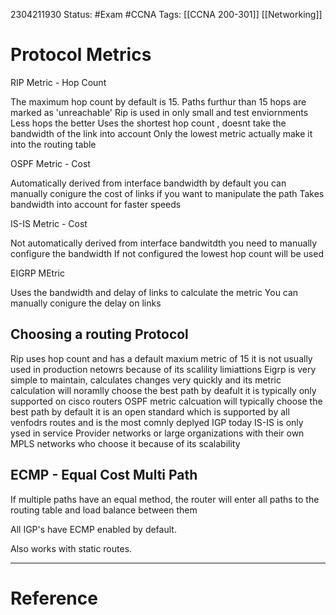 2304211930
	Status: #Exam #CCNA
		Tags: [[CCNA 200-301]] [[Networking]]

# Protocol Metrics



RIP Metric - Hop Count

The maximum hop count by default is 15.
Paths furthur than 15 hops are marked as 'unreachable'
Rip is used in only small and test enviornments
Less hops the better
Uses the shortest hop count , doesnt take the bandwidth of the link into account
Only the lowest metric actually make it into the routing table


OSPF Metric - Cost

Automatically derived from interface bandwidth by default
you can manually conigure the cost of links if you want to manipulate the path
Takes bandwidth into account for faster speeds


IS-IS Metric - Cost

Not automatically derived from interface bandwitdth 
you need to manually configure the bandwidth
If not configured the lowest hop count will be used

EIGRP MEtric

Uses the bandwidth and delay of links to calculate the metric
You can manually conigure the delay on links



## Choosing a routing Protocol

Rip uses hop count and has a default maxium metric of 15 it is not usually used in production netowrs because of its scalility limiattions
Eigrp is very simple to maintain, calculates changes very quickly and its metric calculation will noramlly choose the best path by deafult it is typically only supported on cisco routers 
OSPF metric calcuation will typically choose the best path by default it is an open standard which is supported by all venfodrs routes and is the most comnly deplyed IGP today
IS-IS is only ysed in service Provider networks or large organizations with their own MPLS networks who choose it because of its scalability

## ECMP - Equal Cost Multi Path

If multiple paths have an equal method, the router will enter all paths to the routing table and load balance between them

All IGP's have ECMP enabled by default.

Also works with static routes.


---
# Reference
